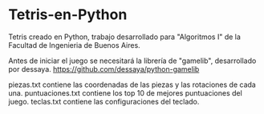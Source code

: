 # Tetris-en-Python
Tetris creado en Python, trabajo desarrollado para "Algoritmos I" de la Facultad de Ingenieria de Buenos Aires.

Antes de iniciar el juego se necesitará la librería de "gamelib", desarrollado por dessaya.
https://github.com/dessaya/python-gamelib

piezas.txt contiene las coordenadas de las piezas y las rotaciones de cada una.
puntuaciones.txt contiene los top 10 de mejores puntuaciones del juego.
teclas.txt contiene las configuraciones del teclado.